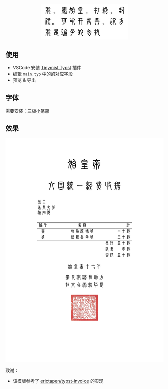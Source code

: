 
<p align="center">
  <picture>
    <img alt="我，秦始皇，打钱" src="./assets/我，秦始皇.png" width=55%>
  </picture>
</p>

## 使用

- VSCode 安装 [Tinymist Typst](https://marketplace.visualstudio.com/items?itemName=myriad-dreamin.tinymist) 插件
- 编辑 `main.typ` 中的的对应字段
- 预览 & 导出

## 字体

需要安装：[三极小篆简](https://www.fonts.net.cn/font-39567254338.html)

## 效果

![](./assets/示例.png)


致谢：
- 该模版参考了 [erictapen/typst-invoice](https://github.com/erictapen/typst-invoice) 的实现